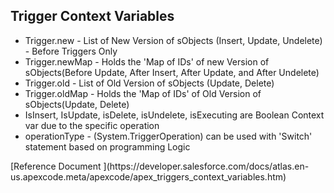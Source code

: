 <H2>Trigger Context Variables</H2>
<ul>
<li>Trigger.new - List of New Version of sObjects (Insert, Update, Undelete) - Before Triggers Only</li>
<li>Trigger.newMap - Holds the 'Map of IDs' of new Version of sObjects(Before Update, After Insert, After Update, and After Undelete)</li>
<li>Trigger.old - List of Old Version of sObjects (Update, Delete)</li>
<li>Trigger.oldMap - Holds the 'Map of IDs' of Old Version of sObjects(Update, Delete)</li>
<li>IsInsert, IsUpdate, isDelete, isUndelete, isExecuting are Boolean Context var due to the specific operation</li>
<li>operationType - (System.TriggerOperation) can be used with 'Switch' statement based on programming Logic</li>
</ul>
[Reference Document
](https://developer.salesforce.com/docs/atlas.en-us.apexcode.meta/apexcode/apex_triggers_context_variables.htm)
